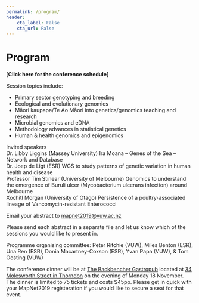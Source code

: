 ```yaml
---
permalink: /program/
header:
    cta_label: False
    cta_url: False
---
```


<span></span>

# Program

[**Click here for the conference schedule**]<!--(/assets/schedule.pdf).-->

Session topics include:
- Primary sector genotyping and breeding
- Ecological and evolutionary genomics
- Māori kaupapa/Te Ao Māori into genetics/genomics teaching and research
- Microbial genomics and eDNA
- Methodology advances in statistical genetics
- Human & health genomics and epigenomics

Invited speakers<br/>
Dr. Libby Liggins (Massey University) Ira Moana – Genes of the Sea – Network and Database <br/>
Dr. Joep de Ligt (ESR) WGS to study patterns of genetic variation in human health and disease <br/>
Professor Tim Stinear (University of Melbourne) Genomics to understand the emergence of Buruli ulcer (Mycobacterium ulcerans infection) around Melbourne <br/>
Xochitl Morgan (University of Otago) Persistence of a poultry-associated lineage of Vancomycin-resistant Enterococci <br/>

Email your abstract to <mapnet2019@vuw.ac.nz>

Please send each abstract in a separate file and let us know which of the sessions you would like to present in.

Programme organising committee:
 Peter Ritchie (VUW), Miles Benton (ESR), Una Ren (ESR), Donia Macartney-Coxson (ESR),
 Yvan Papa (VUW), &
 Tom Oosting (VUW)

The conference dinner will be at [The Backbencher Gastropub](http://www.backbencher.co.nz/) located at [34 Molesworth Street in Thorndon](https://goo.gl/maps/remHhKdHvp9sqDaDA) on the evening of Monday 18 November. The dinner is limited to 75 tickets and costs $45pp. Please get in quick with your MapNet2019 registeration if you would like to secure a seat for that event.


